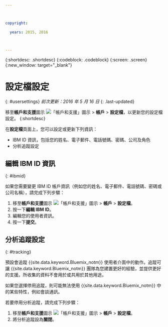```yaml
---



copyright:

  years: 2015, 2016



---
```


{:shortdesc: .shortdesc}
{:codeblock: .codeblock}
{:screen: .screen}
{:new_window: target="_blank"}

# 設定檔設定
{: #usersettings}
*前次更新：2016 年 5 月 16 日*
{: .last-updated}

移至**帳戶和支援**圖示 ![「帳戶和支援」圖示](../admin/images/account_support.svg) &gt; **帳戶** &gt; **設定檔**，以更新您的設定檔設定。
{:shortdesc}

 在**設定檔**頁面上，您可以設定或更新下列資訊：

<!--  * A profile photo that is visible to other {{site.data.keyword.Bluemix_notm}} users -->

 * IBM ID 資訊，包括您的姓名、電子郵件、電話號碼、密碼、公司及角色
 * 分析追蹤設定

<!-- pulled back, so removing content for now

## Changing your profile photo
{: #photo}

1. Go to the **Account and Support** icon ![Account and Support icon](../admin/images/account_support.svg) &gt; **Account** &gt; **Profile**.

* Click **Change Photo** to upload a new photo.
* Click **Remove Photo** to remove your photo.

-->

## 編輯 IBM ID 資訊
{: #ibmid}

如果您需要變更 IBM ID 帳戶資訊（例如您的姓名、電子郵件、電話號碼、密碼或公司名稱），請完成下列步驟：

1. 移至**帳戶和支援**圖示 ![「帳戶和支援」圖示](../admin/images/account_support.svg) &gt; **帳戶** &gt; **設定檔**。
2. 按一下**編輯 IBM ID**。
3. 編輯您的使用者資訊。
4. 按一下**提交**。

## 分析追蹤設定
{: #tracking}

預設會追蹤 {{site.data.keyword.Bluemix_notm}} 使用者介面中的動作。追蹤可讓 {{site.data.keyword.Bluemix_notm}} 團隊為您建置更好的經驗，並提供更好的支援。所收集的資料不會用於或共用於其他用途。

如果您選擇停用追蹤，則可能無法使用 {{site.data.keyword.Bluemix_notm}} 中的某些特性，例如會談通訊。

若要停用分析追蹤，請完成下列步驟：

1. 移至**帳戶和支援**圖示 ![「帳戶和支援」圖示](../admin/images/account_support.svg) &gt; **帳戶** &gt; **設定檔**。
2. 將分析追蹤設為**關閉**。

